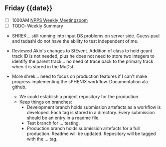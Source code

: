 ## Friday {{date}}

- [ ] 1000AM [NPPS Weekly Meeting](https://docs.google.com/document/d/1YfTyXPeXNQU4XUB28bvHJolgyBIJ2bfrd0u9Gd3WD70/edit)[zoom](https://bnl.zoomgov.com/j/16157150845?pwd=NXNqTi9ZWEFBKzYwRXQ5U3NXU1dBZz09)
- [ ] TODO: Weekly Summary

- SHREK... still running into input DS problems on server side.  Guess paul and tadashi do not have the ability to test independent of me.

- Reviewed Akio's changes to StEvent.  Addition of class to hold geant track ID is not needed, plus he does not need to store two integers to identify the parent track... no need ot trace back to the primary track when it is stored in the MuDst.

- More shrek...  need to focus on production features if I can't make progress implementing the sPHENIX workflow.   Documentation ala github.  
	- We could establish a project repository for the production.
	- Keep things on branches:
		- Development branch holds submission artefacts as a workflow is developed.  Each tag is stored in a directory.  Every submission should be an entry in a readme file.
		- Test branch for ... testing.
		- Production branch holds submission artefacts for a full production.  Readme will be updated.  Repository will be tagged with the ... tag.
		